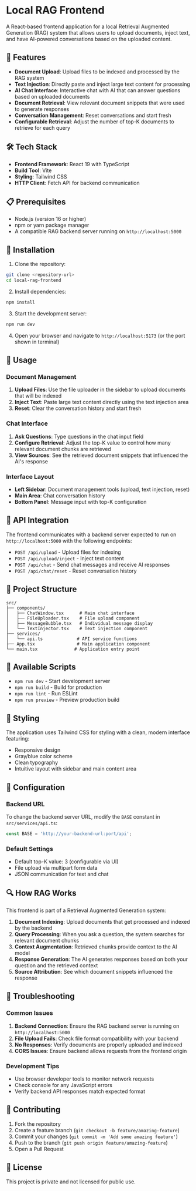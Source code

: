 # Local RAG Frontend

A React-based frontend application for a local Retrieval Augmented Generation (RAG) system that allows users to upload documents, inject text, and have AI-powered conversations based on the uploaded content.

## 🚀 Features

- **Document Upload**: Upload files to be indexed and processed by the RAG system
- **Text Injection**: Directly paste and inject large text content for processing
- **AI Chat Interface**: Interactive chat with AI that can answer questions based on uploaded documents
- **Document Retrieval**: View relevant document snippets that were used to generate responses
- **Conversation Management**: Reset conversations and start fresh
- **Configurable Retrieval**: Adjust the number of top-K documents to retrieve for each query

## 🛠 Tech Stack

- **Frontend Framework**: React 19 with TypeScript
- **Build Tool**: Vite
- **Styling**: Tailwind CSS
- **HTTP Client**: Fetch API for backend communication

## 📋 Prerequisites

- Node.js (version 16 or higher)
- npm or yarn package manager
- A compatible RAG backend server running on `http://localhost:5000`

## 🔧 Installation

1. Clone the repository:
```bash
git clone <repository-url>
cd local-rag-frontend
```

2. Install dependencies:
```bash
npm install
```

3. Start the development server:
```bash
npm run dev
```

4. Open your browser and navigate to `http://localhost:5173` (or the port shown in terminal)

## 🎯 Usage

### Document Management
1. **Upload Files**: Use the file uploader in the sidebar to upload documents that will be indexed
2. **Inject Text**: Paste large text content directly using the text injection area
3. **Reset**: Clear the conversation history and start fresh

### Chat Interface
1. **Ask Questions**: Type questions in the chat input field
2. **Configure Retrieval**: Adjust the top-K value to control how many relevant document chunks are retrieved
3. **View Sources**: See the retrieved document snippets that influenced the AI's response

### Interface Layout
- **Left Sidebar**: Document management tools (upload, text injection, reset)
- **Main Area**: Chat conversation history
- **Bottom Panel**: Message input with top-K configuration

## 🔌 API Integration

The frontend communicates with a backend server expected to run on `http://localhost:5000` with the following endpoints:

- `POST /api/upload` - Upload files for indexing
- `POST /api/upload/inject` - Inject text content
- `POST /api/chat` - Send chat messages and receive AI responses
- `POST /api/chat/reset` - Reset conversation history

## 📁 Project Structure

```
src/
├── components/
│   ├── ChatWindow.tsx      # Main chat interface
│   ├── FileUploader.tsx    # File upload component
│   ├── MessageBubble.tsx   # Individual message display
│   └── TextInjector.tsx    # Text injection component
├── services/
│   └── api.ts             # API service functions
├── App.tsx                # Main application component
└── main.tsx              # Application entry point
```

## 🚀 Available Scripts

- `npm run dev` - Start development server
- `npm run build` - Build for production
- `npm run lint` - Run ESLint
- `npm run preview` - Preview production build

## 🎨 Styling

The application uses Tailwind CSS for styling with a clean, modern interface featuring:
- Responsive design
- Gray/blue color scheme
- Clean typography
- Intuitive layout with sidebar and main content area

## 🔧 Configuration

### Backend URL
To change the backend server URL, modify the `BASE` constant in `src/services/api.ts`:

```typescript
const BASE = 'http://your-backend-url:port/api';
```

### Default Settings
- Default top-K value: 3 (configurable via UI)
- File upload via multipart form data
- JSON communication for text and chat

## 🔍 How RAG Works

This frontend is part of a Retrieval Augmented Generation system:

1. **Document Indexing**: Upload documents that get processed and indexed by the backend
2. **Query Processing**: When you ask a question, the system searches for relevant document chunks
3. **Context Augmentation**: Retrieved chunks provide context to the AI model
4. **Response Generation**: The AI generates responses based on both your question and the retrieved context
5. **Source Attribution**: See which document snippets influenced the response

## 🚨 Troubleshooting

### Common Issues

1. **Backend Connection**: Ensure the RAG backend server is running on `http://localhost:5000`
2. **File Upload Fails**: Check file format compatibility with your backend
3. **No Responses**: Verify documents are properly uploaded and indexed
4. **CORS Issues**: Ensure backend allows requests from the frontend origin

### Development Tips

- Use browser developer tools to monitor network requests
- Check console for any JavaScript errors
- Verify backend API responses match expected format

## 🤝 Contributing

1. Fork the repository
2. Create a feature branch (`git checkout -b feature/amazing-feature`)
3. Commit your changes (`git commit -m 'Add some amazing feature'`)
4. Push to the branch (`git push origin feature/amazing-feature`)
5. Open a Pull Request

## 📝 License

This project is private and not licensed for public use.
